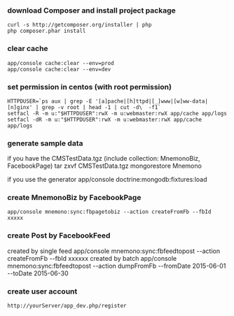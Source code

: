 ### download Composer and install project package
    curl -s http://getcomposer.org/installer | php
    php composer.phar install

### clear cache
    app/console cache:clear --env=prod
    app/console cache:clear --env=dev

### set permission in centos (with root permission)
    HTTPDUSER=`ps aux | grep -E '[a]pache|[h]ttpd|[_]www|[w]ww-data|[n]ginx' | grep -v root | head -1 | cut -d\  -f1`
    setfacl -R -m u:"$HTTPDUSER":rwX -m u:webmaster:rwX app/cache app/logs
    setfacl -dR -m u:"$HTTPDUSER":rwX -m u:webmaster:rwX app/cache app/logs

### generate sample data
if you have the CMSTestData.tgz (include collection: MnemonoBiz, FacebookPage)
    tar zxvf CMSTestData.tgz
    mongorestore Mnemono

if you use the generator
    app/console doctrine:mongodb:fixtures:load

### create MnemonoBiz by FacebookPage
    app/console mnemono:sync:fbpagetobiz --action createFromFb --fbId xxxxx

### create Post by FacebookFeed
created by single feed
    app/console mnemono:sync:fbfeedtopost --action createFromFb --fbId xxxxxx
created by batch
    app/console mnemono:sync:fbfeedtopost --action dumpFromFb --fromDate 2015-06-01 --toDate 2015-06-30

### create user account
    http://yourServer/app_dev.php/register